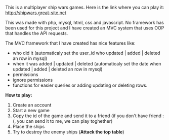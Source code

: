 This is a multiplayer ship wars games.
Here is the link where you can play it: http://shipwars.great-site.net

This was made with php, mysql, html, css and javascript.
No framework has been used for this project and I have created an MVC system that uses OOP that handles the API requests.

The MVC framework that I have created has nice features like:
 - who did it (automaticaly set the user_id who updated | added | deleted an row in mysql)
 - when it was added | updated | deleted (automaticaly set the date when updated | added | deleted an row in mysql)
 - permissions
 - ignore permissions
 - functions for easier queries or adding updating or deleting rows.

**How to play:**
1. Create an account
2. Start a new game
3. Copy the id of the game and send it to a friend (if you don't have friend :(, you can send it to me, we can play toghether)
4. Place the ships
5. Try to destroy the enemy ships (**Attack the top table**)
